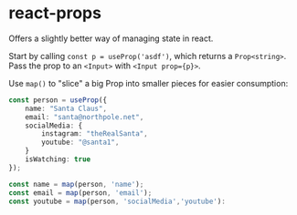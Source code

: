 # react-props

Offers a slightly better way of managing state in react.

Start by calling `const p = useProp('asdf')`, which returns a `Prop<string>`. Pass the prop to an `<Input>` with `<Input prop={p}>`.

Use `map()` to "slice" a big Prop into smaller pieces for easier consumption:

```ts
const person = useProp({
    name: "Santa Claus",
    email: "santa@northpole.net",
    socialMedia: {
        instagram: "theRealSanta",
        youtube: "@santa1",
    }
    isWatching: true
});

const name = map(person, 'name');
const email = map(person, 'email');
const youtube = map(person, 'socialMedia','youtube'):
```